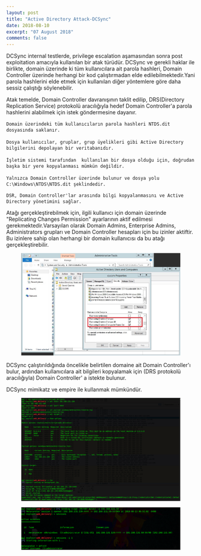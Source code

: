 ```yaml
---
layout: post
title: "Active Directory Attack-DCSync"
date: 2018-08-10
excerpt: "07 August 2018"
comments: false
---
```

DCSync internal testlerde, privilege escalation aşamasından sonra post exploitation amacıyla kullanılan bir atak türüdür. DCSync ve gerekli haklar ile birlikte, domain üzerinde ki tüm kullanıcılara ait parola hashleri,  Domain Controller üzerinde herhangi bir kod çalıştırmadan elde edilebilmektedir.Yani parola hashlerini elde etmek için kullanılan diğer yöntemlere göre daha sessiz çalıştığı söylenebilir.

Atak temelde, Domain Controller davranışının taklit edilip, DRS(Directory Replication Service) protokolü aracılığıyla hedef Domain Controller'a parola hashlerini alabilmek için istek göndermesine dayanır.

```` 
Domain üzerindeki tüm kullanıcıların parola hashleri NTDS.dit dosyasında saklanır.

Dosya kullanıcılar, gruplar, grup üyelikleri gibi Active Directory bilgilerini depolayan bir veritabanıdır.

İşletim sistemi tarafından  kullanılan bir dosya olduğu için, doğrudan başka bir yere kopyalanması mümkün değildir.

Yalnızca Domain Controller üzerinde bulunur ve dosya yolu C:\Windows\NTDS\NTDS.dit şeklindedir.
````

````
DSR, Domain Controller'lar arasında bilgi kopyalanmasını ve Active Directory yönetimini sağlar.
````
Atağı gerçekleştirebilmek için, ilgili kullanıcı için domain üzerinde "Replicating Changes Permission" ayarlarının aktif edilmesi gerekmektedir.Varsayılan olarak Domain Admins, Enterprise Admins, Administrators grupları ve Domain Controller hesapları için bu izinler aktiftir. Bu izinlere sahip olan herhangi bir domain kullanıcısı da bu atağı gerçekleştirebilir.

<figure >
    <img src="/assets/img/r.jpg">
</figure>

DCSync çalıştırıldığında öncelikle belirtilen domaine ait Domain Controller'ı bulur, ardından kullanıcılara ait bilgileri kopyalamak için (DRS protokolü aracılığıyla) Domain Controller' a istekte bulunur.

DCSync mimikatz ve empire ile kullanmak mümkündür.

<figure >
    <img src="/assets/img/desk1.jpg">
</figure>

<figure >
    <img src="/assets/img/desk2">
</figure>

